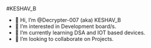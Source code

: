 #KESHAV_B

- 👋 Hi, I’m @Decrypter-007 (aka) KESHAV_B
- 👀 I’m interested in Development board/s.
- 🌱 I’m currently learning DSA and IOT based devices.
- 💞️ I’m looking to collaborate on Projects.

<!---
Decrypter-007/Decrypter-007 is a ✨ special ✨ repository because its `README.md` (this file) appears on your GitHub profile.
You can click the Preview link to take a look at your changes.
--->
